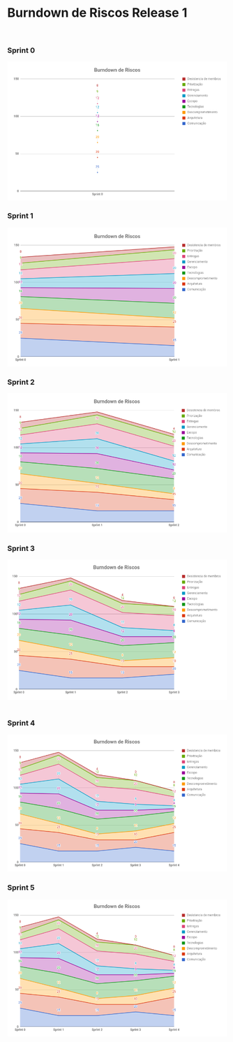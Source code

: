 # Burndown de Riscos Release 1

<br />

<div class="container">
<h3>Sprint 0</h3>
  <div class="row">
    <div class="col release-img">
        <img src="../../assets/imgs/riscos/riscos0.png" alt="...">
    </div>
    </div>
    <h3>Sprint 1</h3>
    <div class="row">
    <div class="col release-img">
        <img src="../../assets/imgs/riscos/riscos1.png" alt="...">
    </div>
    </div>
    <h3>Sprint 2</h3>
    <div class="row">
    <div class="col-sm release-img">
      <img src="./../../assets/imgs/riscos/riscos2.png" alt="...">    
    </div>
    </div>
    <h3>Sprint 3</h3>
    <div class="row">
    <div class="col-sm release-img">
      <img src="../../assets/imgs/riscos/riscos3.png" alt="...">
    </div>
    </div>
  <br />
  <h3>Sprint 4</h3>
  <div class="row">
    <div class="col-sm release-img">
        <img src="../../assets/imgs/riscos/riscos4.png" alt="...">
    </div>
    </div>
    <h3>Sprint 5</h3>
    <div class="row">
    <div class="col-sm release-img">
      <img src="../../assets/imgs/riscos/riscos4.png" alt="...">    
    </div>
  </div>
  </div>
</div>
